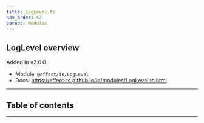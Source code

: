 ```yaml
---
title: LogLevel.ts
nav_order: 52
parent: Modules
---
```


## LogLevel overview

Added in v2.0.0

- Module: `@effect/io/LogLevel`
- Docs: https://effect-ts.github.io/io/modules/LogLevel.ts.html

---

<h2 class="text-delta">Table of contents</h2>

---

